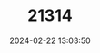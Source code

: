 ---
title: "21314"
category: "Tadarida brasiliensis"
draft: false
date: 2024-02-22 13:03:50
languages:
  English: ["Brazilian Free-tailed Bat", "Mexican Free-tailed Bat"]
---